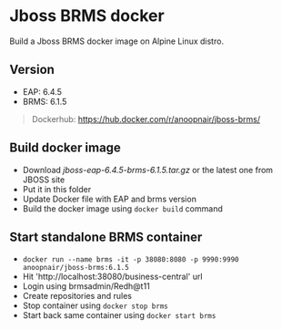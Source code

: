 # Jboss BRMS docker
Build a Jboss BRMS docker image on Alpine Linux distro.

## Version
- EAP: 6.4.5
- BRMS: 6.1.5

>Dockerhub: https://hub.docker.com/r/anoopnair/jboss-brms/

## Build docker image
- Download _jboss-eap-6.4.5-brms-6.1.5.tar.gz_ or the latest one from JBOSS site
- Put it in this folder
- Update Docker file with EAP and brms version
- Build the docker image using ``docker build`` command


## Start standalone BRMS container
- ``docker run --name brms -it -p 38080:8080 -p 9990:9990 anoopnair/jboss-brms:6.1.5``
- Hit 'http://localhost:38080/business-central' url
- Login using brmsadmin/Redh@t11
- Create repositories and rules
- Stop container using ``docker stop brms``
- Start back same container using ``docker start brms``